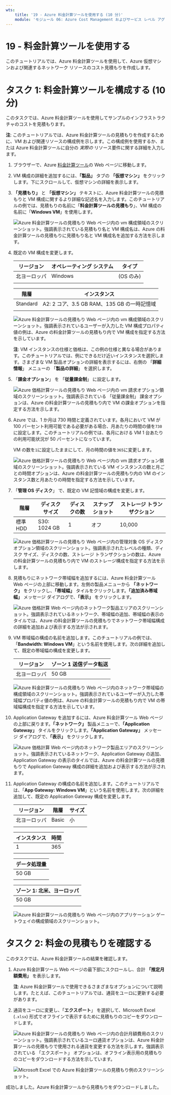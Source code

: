 ```yaml
---
wts:
    title: '19 - Azure 料金計算ツールを使用する (10 分)'
    module: 'モジュール 06: Azure Cost Management およびサービス レベル アグリーメントに関する説明'
---
```

# 19 - 料金計算ツールを使用する

このチュートリアルでは、Azure 料金計算ツールを使用して、Azure 仮想マシンおよび関連するネットワーク リソースのコスト見積もりを作成します。

# タスク 1: 料金計算ツールを構成する (10 分)

このタスクでは、Azure 料金計算ツールを使用してサンプルのインフラストラクチャのコストを見積もります。 

**注**: このチュートリアルでは、Azure 料金計算ツールの見積もりを作成するために、VM および関連リソースの構成例を示します。この構成例を使用するか、または Azure 料金計算ツールに自分の *実際の* リソース要件に関する詳細を入力します。 

1. ブラウザーで、Azure [料金計算ツール](https://azure.microsoft.com/ja-jp/pricing/calculator/)の Web ページに移動します。

2. VM 構成の詳細を追加するには、**「製品」** タブの **「仮想マシン」** をクリックします。下にスクロールして、仮想マシンの詳細を表示します。 

3. **「見積もり」** と **「仮想マシン」** テキストに、Azure 料金計算ツールの見積もりと VM 構成に関するより詳細な記述名を入力します。このチュートリアルの例では、見積もりの名前に「**料金計算ツールの見積もり**」、VM 構成の名前に「**Windows VM**」を使用します。

   ![Azure 料金計算ツールの見積もり Web ページ内の vm 構成領域のスクリーンショット。強調表示されている見積もり名と VM 構成名は、Azure の料金計算ツールの見積もりに見積もり名と VM 構成名を追加する方法を示します。](../images/1901.png)

4. 既定の VM 構成を変更します。

    | リージョン | オペレーティング システム | タイプ |
    |------|----------------|----|
    | 北ヨーロッパ | Windows | (OS のみ) |
    | | |

    | 階層 | インスタンス |
    |----|--------|
    | Standard | A2: 2 コア、3.5 GB RAM、135 GB の一時記憶域 |
    | | |

   ![Azure 料金計算ツールの見積もり Web ページ内の vm 構成領域のスクリーンショット。強調表示されているユーザーが入力した VM 構成プロパティ値の例は、Azure の料金計算ツールの見積もり内で VM 構成を指定する方法を示しています。](../images/1902.png)

    **注**: VM インスタンスの仕様と価格は、この例の仕様と異なる場合があります。このチュートリアルでは、例にできるだけ近いインスタンスを選択します。さまざまな VM 製品オプションの詳細を表示するには、右側の 「**詳細情報**」 メニューの 「**製品の詳細**」 を選択します。

5. 「**課金オプション**」 を 「**従量課金制**」 に設定します。

   ![Azure 価格計算ツールの見積もり Web ページ内の vm 請求オプション領域のスクリーンショット。強調表示されている 「従量課金制」 課金オプションは、Azure の料金計算ツールの見積もり内で VM の課金オプションを指定する方法を示します。](../images/1903.png)

6. Azure では、1 か月は 730 時間と定義されています。各月において VM が100 パーセント利用可能である必要がある場合、月あたりの時間の値を`730`に設定します。このチュートリアルの例では、各月における VM 1 台あたりの利用可能状況が 50 パーセントになっています。

    VM の数を`1`に設定したままにして、月の時間の値を`365`に変更します。

   ![Azure 価格計算ツールの見積もり Web ページ内の vm 請求オプション領域のスクリーンショット。強調表示されている VM インスタンスの数と月ごとの時間オプションは、Azure の料金計算ツールの見積もり内の VM のインスタンス数と月あたりの時間を指定する方法を示しています。](../images/1904.png)

7. 「**管理 OS ディスク**」 で、既定の VM 記憶域の構成を変更します。

    | 階層 | ディスク サイズ | ディスクの数 | スナップショット | ストレージ トランザクション |
    | ---- | --------- | --------------- | -------- | -------------------- |
    | 標準 HDD | S30: 1024 GB | 1 | オフ | 10,000 |

   ![Azure 価格計算ツールの見積もり Web ページ内の管理対象 OS ディスク オプション領域のスクリーンショット。強調表示されたレベルの種類、ディスク サイズ、ディスクの数、ストレージ トランザクションの数は、Azure の料金計算ツールの見積もり内で VM のストレージ構成を指定する方法を示します。](../images/1905.png)

8. 見積もりにネットワーク帯域幅を追加するには、Azure 料金計算ツール Web ページの上部に移動します。左側の製品メニューから **「ネットワーク」** をクリックし、**「帯域幅」** タイルをクリックします。**「追加済み帯域幅」** メッセージ ダイアログで、**「表示」** をクリックします。

   ![Azure 価格計算 Web ページ内のネットワーク製品エリアのスクリーンショット。強調表示されているネットワーク、帯域幅の追加、帯域幅の表示のタイルでは、Azure の料金計算ツールの見積もりでネットワーク帯域幅構成の詳細を追加および表示する方法が示されます。](../images/1906.png)

9. VM 帯域幅の構成の名前を追加します。このチュートリアルの例では、「**Bandwidth: Windows VM**」という名前を使用します。次の詳細を追加して、既定の帯域幅の構成を変更します。

    | リージョン | ゾーン 1 送信データ転送 |
    | ------ | -------------------------------------- |
    | 北ヨーロッパ | 50 GB |

   ![Azure 料金計算ツールの見積もり Web ページ内のネットワーク帯域幅の構成領域のスクリーンショット。強調表示されているユーザーが入力した帯域幅プロパティ値の例は、Azure の料金計算ツールの見積もり内で VM の帯域幅構成を指定する方法を示しています。](../images/1907.png)

10. Application Gateway を追加するには、Azure 料金計算ツール Web ページの上部に戻ります。**「ネットワーク」** 製品メニューで、**「Application Gateway」** タイルをクリックします。**「Application Gateway」** メッセージ ダイアログで、**「表示」** をクリックします。

    ![Azure 価格計算 Web ページ内のネットワーク製品エリアのスクリーンショット。強調表示されているネットワーク、Application Gateway の追加、Application Gateway の表示のタイルでは、Azure の料金計算ツールの見積もりで Application Gateway 構成の詳細を追加および表示する方法が示されます。](../images/1908.png)

11. Application Gateway の構成の名前を追加します。このチュートリアルでは、「**App Gateway: Windows VM**」という名前を使用します。次の詳細を追加して、既定の Application Gateway 構成を変更します。

    | リージョン | 階層 | サイズ |
    | ------ | ---- | ---- |
    | 北ヨーロッパ | Basic | 小 |
    | | |

    |インスタンス|時間|
    | ------- | ------- |
    | 1 | 365 |
    | | |

    | データ処理量 |
    | -------------- |
    | 50 GB |
    | | |

    | ゾーン 1: 北米、ヨーロッパ |
    | ----------------------------- |
    | 50 GB |
    | | |

    ![Azure 料金計算ツールの見積もり Web ページ内のアプリケーション ゲートウェイの構成領域のスクリーンショット。](../images/1909.png)


# タスク 2: 料金の見積もりを確認する

このタスクでは、Azure 料金計算ツールの結果を確認します。 

1. Azure 料金計算ツール Web ページの最下部にスクロールし、合計 **「推定月額費用」** を表示します。

    **注**: Azure 料金計算ツールで使用できるさまざまなオプションについて説明します。たとえば、このチュートリアルでは、通貨をユーロに更新する必要があります。

2. 通貨をユーロに変更し、「**エクスポート**」 を選択して、Microsoft Excel (`.xlsx`) 形式でオフラインで表示するために見積もりのコピーをダウンロードします。

    ![Azure 料金計算ツールの見積もり Web ページ内の合計月額費用のスクリーンショット。強調表示されているユーロ通貨オプションは、Azure 料金計算ツールの見積もりで使用される通貨を変更する方法を示します。強調表示されている 「エクスポート」 オプションは、オフライン表示用の見積もりのコピーをダウンロードする方法を示しています。](../images/1910.png)

    ![Microsoft Excel での Azure 料金計算ツールの見積もり例のスクリーンショット。](../images/1911.png)

成功しました。Azure 料金計算ツールから見積もりをダウンロードしました。
